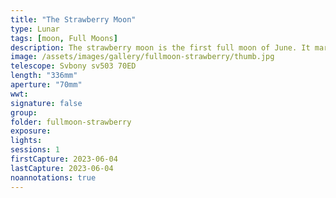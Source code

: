 ```yaml
---
title: "The Strawberry Moon"
type: Lunar
tags: [moon, Full Moons]
description: The strawberry moon is the first full moon of June. It marks the season when strawberries begin to ripen for harvest. It also signifies the transition from spring to summer. Happy summer, everyone!
image: /assets/images/gallery/fullmoon-strawberry/thumb.jpg
telescope: Svbony sv503 70ED
length: "336mm"
aperture: "70mm"
wwt: 
signature: false
group:
folder: fullmoon-strawberry
exposure: 
lights: 
sessions: 1
firstCapture: 2023-06-04
lastCapture: 2023-06-04
noannotations: true
---
```

